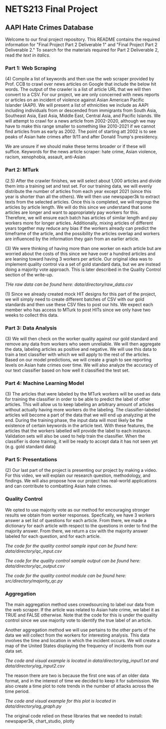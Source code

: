 # NETS213 Final Project
## AAPI Hate Crimes Database

Welcome to our final project repository.  This README contains the required information for "Final Project Part 2 Deliverable 1" and "Final Project Part 2 Deliverable 2."  To search for the materials required for Part 2 Deliverable 2, read *the text in italics.*

### Part 1: Web Scraping
(4) Compile a list of keywords and then use the web scraper provided by Prof. CCB to crawl over news articles on Google that include the below hit words. The output of the crawler is a list of article URL that we will then convert to a CSV. For our project, we are only concerned with news reports or articles on an incident of violence against Asian American Pacific Islander (AAPI). We will present a list of ethnicities we include as AAPI including individuals from or descended from immigrants from South Asia, Southeast Asia, East Asia, Middle East, Central Asia, and Pacific Islands. We will attempt to crawl for a news article from 2002-2020, although we may have to make this range smaller to something like 2010-2021 if we cannot find articles from as early as 2002. The point of starting att 2002 is to see peaks of Asian hate crimes after 9/11 and after Donald Trump's presidency. 

We are unsure if we should make these terms broader or if these will suffice.
Keywords for the news article scraper: hate crime, Asian violence, racism, xenophobia, assault, anti-Asian

### Part 2: MTurk
(2.5) After the crawler finishes, we will select about 1,000 articles and divide them into a training set and test set.  For our training data, we will evenly distribute the number of articles from each year except 2021 (since this year is shorter than all the others).  We will then use newspaper3k to extract texts from the selected articles. Once this is completed, we will regroup the articles by article length. We will do this since we understand that some articles are longer and want to appropriately pay workers for this. Therefore, we will ensure each batch has articles of similar length and pay workers more for longer articles. Additionally, mixing articles of different years together may reduce any bias if the workers already can predict the timeframe of the article, and the possibility the articles overlap and workers are influenced by the information they gain from an earlier article. 

(3) We were thinking of having more than one worker on each article but are worried about the costs of this since we have over a hundred articles and are leaning toward having 3 workers per article. Our original idea was to implement quality control via a set of gold standard data, but we are instead doing a majority vote approach.  This is later described in the Quality Control section of the write-up.

*THe raw data can be found here: data/directory/raw_data.csv*

(1) Since we already created mock HIT designs for this part of the project, we will simply need to create different batches of CSV with our gold standards and then use these CSV files to post our hits. We expect each member who has access to MTurk to post HITs since we only have two weeks to collect this data. 

### Part 3: Data Analysis
(3) We will then check on the worker quality against our gold standard and remove any data from workers who seem unreliable. We will then aggregate the data, labeling articles as positive and negative. We will use this data to train a text classifier with which we will apply to the rest of the articles.  Based on our model predictions, we will create a graph to see reporting levels on Asian hate crimes over time. We will also analyze the accuracy of our text classifier based on how well it classified the test set. 

### Part 4: Machine Learning Model
(3) The articles that were labeled by the MTurk workers will be used as data for training the classifier in order to be able to predict the label of other articles. This will allow us to keep labeling an arbitrary amount of articles without actually having more workers do the labeling. The classifier-labeled articles will become a part of the data that we will end up analyzing at the end. During the training phase, the input data will most likely be the existence of certain keywords in the article text. With these features, the articles that the workers labelled will provide the label to each instance. Validation sets will also be used to help train the classifier. When the classifier is done training, it will be ready to accept data it has not seen yet (e.g. gold standard data)

### Part 5: Presentations 
(2) Our last part of the project is presenting our project by making a video. For this video, we will explain our research question, methodology, and findings. We will also propose how our project has real-world applications and can contribute to combatting Asian hate crimes. 


### Quality Control
We opted to use majority vote as our method for encouraging stronger results we obtain from worker responses. Specfically, we have 3 workers answer a set list of questions for each article. From there, we made a dictionary for each article with respect to the questions in order to find the majority answer. From there, we return a csv with the majority answer labeled for each question, and for each article. 

*The code for the quality control sample input can be found here: data/directory/qc_input.csv*

*The code for the quality control sample output can be found here: data/directory/qc_output.csv*

*The code for the quality control module can be found here: src/directory/majority_qc.py*

### Aggregation

The main aggregation method uses crowdsourcing to label our data from the web scraper. If the article was related to Asian hate crime, we label it as TRUE and FALSE otherwise. Note that the code for this is under the quality control since we use majority vote to identify the true label of an article. 

Another aggregation method we will use pertains to the other parts of the data we will collect from the workers for interesting analysis. This data involves the time and location in which the incident occurs. We will create a map of the United States displaying the frequency of incidents from our data set. 

*The code and visual example is located in data/directory/ag_input1.txt and data/directory/ag_input2.csv*

The reason there are two is because the first one was of an older data format, and in the interest of time we decided to keep it for submission. We also create a time plot to note trends in the number of attacks across the time period. 

*The code and visual example for this plot is located in data/directory/ag_graph.py*

The original code relied on these libraries that we needed to install: newspaper3k, chart_studio, plotly
